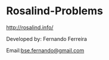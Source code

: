 Rosalind-Problems
=================

http://rosalind.info/


Developed by: Fernando Ferreira

Email:bse.fernando@gmail.com

